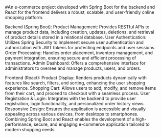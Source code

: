 #An e-commerce project developed with Spring Boot for the backend and React for the frontend delivers a robust, scalable, and user-friendly online shopping platform.

Backend (Spring Boot):
Product Management: Provides RESTful APIs to manage product data, including creation, updates, deletions, and retrieval of product details stored in a relational database.
User Authentication: Utilizes Spring Security to implement secure user authentication and authorization with JWT tokens for protecting endpoints and user sessions.
Order Processing: Handles order placement, inventory management, and payment integration, ensuring secure and efficient processing of transactions.
Admin Dashboard: Offers a comprehensive interface for administrators to oversee and manage products, users, and orders.

Frontend (React):
Product Display: Renders products dynamically with features like search, filters, and sorting, enhancing the user shopping experience.
Shopping Cart: Allows users to add, modify, and remove items from their cart, and proceed to checkout with a seamless process.
User Registration & Login: Integrates with the backend to provide user registration, login functionality, and personalized order history views.
Responsive Design: Ensures the application is accessible and visually appealing across various devices, from desktops to smartphones.
Combining Spring Boot and React enables the development of a high-performance, secure, and engaging e-commerce application tailored to modern shopping needs.
